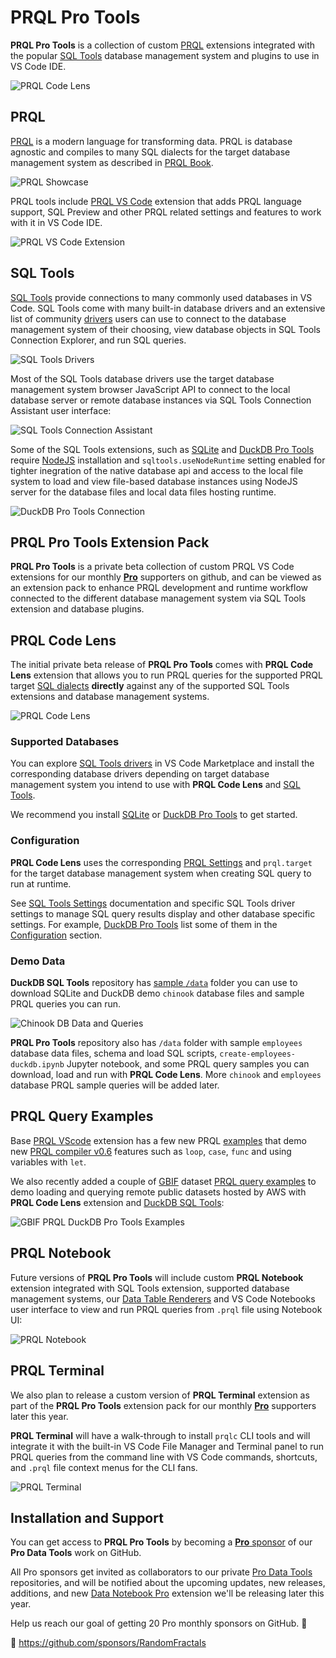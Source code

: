 # PRQL Pro Tools

**PRQL Pro Tools** is a collection of custom [PRQL](https://prql-lang.org/) extensions integrated with the popular [SQL Tools](https://vscode-sqltools.mteixeira.dev/en/home/) database management system and plugins to use in VS Code IDE.

![PRQL Code Lens](https://github.com/RandomFractals/duckdb-sql-tools/blob/main/docs/images/prql-code-lens.gif?raw=true)

## PRQL

[PRQL](https://prql-lang.org/) is a modern language for transforming data. PRQL is database agnostic and compiles to many SQL dialects for the target database management system as described in [PRQL Book](https://prql-lang.org/book).

![PRQL Showcase](https://github.com/RandomFractals/duckdb-sql-tools/blob/main/docs/images/prql-showcase.png?raw=true)

PRQL tools include [PRQL VS Code](https://marketplace.visualstudio.com/items?itemName=PRQL-lang.prql-vscode) extension that adds PRQL language support, SQL Preview and other PRQL related settings and features to work with it in VS Code IDE.

![PRQL VS Code Extension](https://github.com/RandomFractals/duckdb-sql-tools/blob/main/docs/images/prql-vscode-extension.png?raw=true)

## SQL Tools

[SQL Tools](https://marketplace.visualstudio.com/items?itemName=mtxr.sqltools) provide connections to many commonly used databases in VS Code. SQL Tools come with many built-in database drivers and an extensive list of community [drivers](https://marketplace.visualstudio.com/search?term=tag%3Asqltools-driver&target=VSCode&category=All%20categories&sortBy=Rating) users can use to connect to the database management system of their choosing, view database objects in SQL Tools Connection Explorer, and run SQL queries.

![SQL Tools Drivers](https://github.com/RandomFractals/duckdb-sql-tools/blob/main/docs/images/sql-tools-drivers.png?raw=true)

Most of the SQL Tools database drivers use the target database management system browser JavaScript API to connect to the local database server or remote database instances via SQL Tools Connection Assistant user interface:

![SQL Tools Connection Assistant](https://github.com/RandomFractals/duckdb-sql-tools/blob/main/docs/images/sqltools-connection-assistant.png?raw=true)

Some of the SQL Tools extensions, such as [SQLite](https://vscode-sqltools.mteixeira.dev/en/drivers/sq-lite/) and [DuckDB Pro Tools](https://github.com/RandomFractals/pro-data-tools/blob/main/duckdb-tools.md#duckdb-pro-tools) require [NodeJS](https://nodejs.org/en/download/) installation and `sqltools.useNodeRuntime` setting enabled for tighter inegration of the native database api and access to the local file system to load and view file-based database instances using NodeJS server for the database files and local data files hosting runtime.

![DuckDB Pro Tools Connection](https://github.com/RandomFractals/duckdb-sql-tools/blob/main/docs/images/duckdb-sql-tools-connection.png?raw=true)

## PRQL Pro Tools Extension Pack

**PRQL Pro Tools** is a private beta collection of custom PRQL VS Code extensions for our monthly [**Pro**](https://github.com/sponsors/RandomFractals/sponsorships?tier_id=18884) supporters on github, and can be viewed as an extension pack to enhance PRQL development and runtime workflow connected to the different database management system via SQL Tools extension and database plugins.

## PRQL Code Lens

The initial private beta release of **PRQL Pro Tools** comes with **PRQL Code Lens** extension that allows you to run PRQL queries for the supported PRQL target [SQL dialects](https://prql-lang.org/book/project/target.html#dialects) **directly** against any of the supported SQL Tools extensions and database management systems.

![PRQL Code Lens](https://github.com/RandomFractals/duckdb-sql-tools/blob/main/docs/images/prql-code-lens.png?raw=true)

### Supported Databases

You can explore [SQL Tools drivers](https://marketplace.visualstudio.com/search?term=tag%3Asqltools-driver&target=VSCode&category=All%20categories&sortBy=Rating) in VS Code Marketplace and install the corresponding database drivers depending on target database management system you intend to use with **PRQL Code Lens** and [SQL Tools](https://marketplace.visualstudio.com/items?itemName=mtxr.sqltools).

We recommend you install [SQLite](https://vscode-sqltools.mteixeira.dev/en/drivers/sq-lite/) or [DuckDB Pro Tools](https://github.com/RandomFractals/pro-data-tools/blob/main/duckdb-tools.md#duckdb-pro-tools) to get started.

### Configuration

**PRQL Code Lens** uses the corresponding [PRQL Settings](https://github.com/prql/prql-vscode#prql-settings) and `prql.target` for the target database management system when creating SQL query to run at runtime.

See [SQL Tools Settings](https://vscode-sqltools.mteixeira.dev/en/settings/) documentation and specific SQL Tools driver settings to manage SQL query results display and other database specific settings. For example, [DuckDB Pro Tools](https://github.com/RandomFractals/pro-data-tools/blob/main/duckdb-tools.md#duckdb-pro-tools) list some of them in the [Configuration](https://github.com/RandomFractals/pro-data-tools/blob/main/duckdb-tools.md#configuration) section.

### Demo Data

**DuckDB SQL Tools** repository has [sample `/data`](https://github.com/RandomFractals/duckdb-sql-tools/tree/main/data) folder you can use to download SQLite and DuckDB demo `chinook` database files and sample PRQL queries you can run.

![Chinook DB Data and Queries](https://github.com/RandomFractals/duckdb-sql-tools/blob/main/docs/images/duckdb-sql-tools-data.png?raw=true)

**PRQL Pro Tools** repository also has `/data` folder with sample `employees` database data files, schema and load SQL scripts, `create-employees-duckdb.ipynb` Jupyter notebook, and some PRQL query samples you can download, load and run with **PRQL Code Lens**. More `chinook` and `employees` database PRQL sample queries will be added later.

## PRQL Query Examples

Base [PRQL VScode](https://github.com/PRQL/prql-vscode) extension has a few new PRQL [examples](https://github.com/PRQL/prql-vscode/tree/main/examples) that demo new [PRQL compiler v0.6](https://github.com/PRQL/prql/releases) features such as `loop`, `case`, `func` and using variables with `let`.

We also recently added a couple of [GBIF](https://github.com/gbif/occurrence/blob/master/aws-public-data.md) dataset [PRQL query examples](https://github.com/RandomFractals/duckdb-sql-tools/tree/main/data/gbif) to demo loading and querying remote public datasets hosted by AWS with **PRQL Code Lens** extension and [DuckDB SQL Tools](https://github.com/RandomFractals/duckdb-sql-tools):

![GBIF PRQL DuckDB Pro Tools Examples](https://github.com/RandomFractals/duckdb-sql-tools/blob/main/docs/images/gbif-top-10-duck-species-observations-prql.gif?raw=true)

## PRQL Notebook

Future versions of **PRQL Pro Tools** will include custom **PRQL Notebook** extension integrated with SQL Tools extension, supported database management systems, our [Data Table Renderers](https://marketplace.visualstudio.com/items?itemName=RandomFractalsInc.vscode-data-table) and VS Code Notebooks user interface to view and run PRQL queries from `.prql` file using Notebook UI:

![PRQL Notebook](https://github.com/RandomFractals/duckdb-sql-tools/blob/main/docs/images/prql-notebook.png?raw=true)


## PRQL Terminal

We also plan to release a custom version of **PRQL Terminal** extension as part of the **PRQL Pro Tools** extension pack for our monthly [**Pro**](https://github.com/sponsors/RandomFractals/sponsorships?sponsor=RandomFractals&tier_id=18884) supporters later this year.

**PRQL Terminal** will have a walk-through to install `prqlc` CLI tools and will integrate it with the built-in VS Code File Manager and Terminal panel to run PRQL queries from the command line with VS Code commands, shortcuts, and `.prql` file context menus for the CLI fans.

![PRQL Terminal](https://github.com/RandomFractals/duckdb-sql-tools/blob/main/docs/images/prql-terminal.png?raw=true)

## Installation and Support

You can get access to **PRQL Pro Tools** by becoming a [**Pro** sponsor](https://github.com/sponsors/RandomFractals/sponsorships?tier_id=18884) of our **Pro Data Tools** work on GitHub.

All Pro sponsors get invited as collaborators to our private [Pro Data Tools](https://github.com/RandomFractals/pro-data-tools/tree/main#pro-data-tools) repositories, and will be notified about the upcoming updates, new releases, additions, and new [Data Notebook Pro](https://github.com/RandomFractals/pro-data-tools/tree/main#data-notebook-pro-tools) extension we'll be releasing later this year.

Help us reach our goal of getting 20 Pro monthly sponsors on GitHub. 🙏

💖 https://github.com/sponsors/RandomFractals
